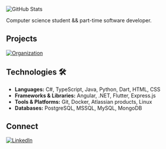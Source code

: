 ![GitHub Stats](https://github-readme-stats.vercel.app/api?username=lebaaar&show_icons=true&title_color=fff&text_color=ffffff&bg_color=0d1117&icon_color=552db6&hide_border=true&border_radius=12&hide_rank=true)

Computer science student && part-time software developer.

## Projects
[![Organization](https://img.shields.io/badge/Organization-potegnime-552db6?style=for-the-badge&logo=github)](https://github.com/potegnime)


## Technologies 🛠
- **Languages:** C#, TypeScript, Java, Python, Dart, HTML, CSS
- **Frameworks & Libraries:** Angular, .NET, Flutter, Express.js
- **Tools & Platforms:** Git, Docker, Atlassian products, Linux
- **Databases:** PostgreSQL, MSSQL, MySQL, MongoDB

## Connect 
[![LinkedIn](https://img.shields.io/badge/LinkedIn-0A66C2?style=for-the-badge&logo=linkedin&logoColor=white)](https://www.linkedin.com/in/lan-lebar)  
